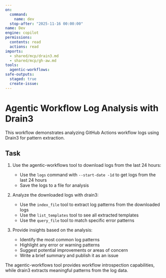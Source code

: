 ```yaml
---
on: 
  command:
    name: dev
  stop-after: "2025-11-16 00:00:00"
name: Dev
engine: copilot
permissions:
  contents: read
  actions: read
imports:
  - shared/mcp/drain3.md
  - shared/mcp/gh-aw.md
tools:
  agentic-workflows:
safe-outputs:
  staged: true
  create-issue:
---
```


# Agentic Workflow Log Analysis with Drain3

This workflow demonstrates analyzing GitHub Actions workflow logs using Drain3 for pattern extraction.

## Task

1. Use the agentic-workflows tool to download logs from the last 24 hours:
   - Use the `logs` command with `--start-date -1d` to get logs from the last 24 hours
   - Save the logs to a file for analysis

2. Analyze the downloaded logs with drain3:
   - Use the `index_file` tool to extract log patterns from the downloaded logs
   - Use the `list_templates` tool to see all extracted templates
   - Use the `query_file` tool to match specific error patterns

3. Provide insights based on the analysis:
   - Identify the most common log patterns
   - Highlight any error or warning patterns
   - Suggest potential improvements or areas of concern
   - Write a brief summary and publish it as an issue

The agentic-workflows tool provides workflow introspection capabilities, while drain3 extracts meaningful patterns from the log data.

